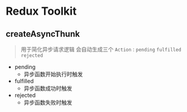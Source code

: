 # Redux Toolkit

## createAsyncThunk

> 用于简化异步请求逻辑
> 会自动生成三个 `Action` : `pending` `fulfilled` `rejected`

- pending
  - 异步函数开始执行时触发
- fulfilled
  - 异步函数成功时触发
- rejected
  - 异步函数失败时触发
